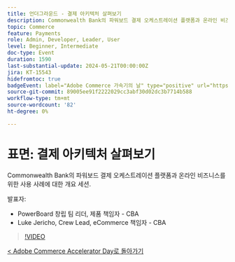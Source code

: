 ```yaml
---
title: 언더그라운드 - 결제 아키텍처 살펴보기
description: Commonwealth Bank의 파워보드 결제 오케스트레이션 플랫폼과 온라인 비즈니스를 위한 사용 사례에 대한 개요 세션.
topic: Commerce
feature: Payments
role: Admin, Developer, Leader, User
level: Beginner, Intermediate
doc-type: Event
duration: 1590
last-substantial-update: 2024-05-21T00:00:00Z
jira: KT-15543
hidefromtoc: true
badgeEvent: label="Adobe Commerce 가속기의 날" type="positive" url="https://experienceleague.adobe.com/en/docs/events/apac-commerce-recordings/2024/overview"
source-git-commit: 89005ee91f2222029cc3abf30d02dc3b7714b588
workflow-type: tm+mt
source-wordcount: '82'
ht-degree: 0%

---
```



# 표면: 결제 아키텍처 살펴보기

Commonwealth Bank의 파워보드 결제 오케스트레이션 플랫폼과 온라인 비즈니스를 위한 사용 사례에 대한 개요 세션.

발표자:

+ PowerBoard 창립 팀 리더, 제품 책임자 - CBA
+ Luke Jericho, Crew Lead, eCommerce 책임자 - CBA

>[!VIDEO](https://video.tv.adobe.com/v/3429270/?learn=on)

[&lt; Adobe Commerce Accelerator Day로 돌아가기](./overview.md)